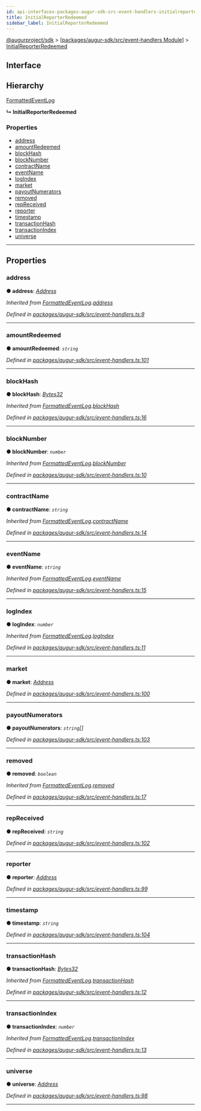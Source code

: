 ```yaml
---
id: api-interfaces-packages-augur-sdk-src-event-handlers-initialreporterredeemed
title: InitialReporterRedeemed
sidebar_label: InitialReporterRedeemed
---
```


[@augurproject/sdk](api-readme.md) > [[packages/augur-sdk/src/event-handlers Module]](api-modules-packages-augur-sdk-src-event-handlers-module.md) > [InitialReporterRedeemed](api-interfaces-packages-augur-sdk-src-event-handlers-initialreporterredeemed.md)

## Interface

## Hierarchy

 [FormattedEventLog](api-interfaces-packages-augur-sdk-src-event-handlers-formattedeventlog.md)

**↳ InitialReporterRedeemed**

### Properties

* [address](api-interfaces-packages-augur-sdk-src-event-handlers-initialreporterredeemed.md#address)
* [amountRedeemed](api-interfaces-packages-augur-sdk-src-event-handlers-initialreporterredeemed.md#amountredeemed)
* [blockHash](api-interfaces-packages-augur-sdk-src-event-handlers-initialreporterredeemed.md#blockhash)
* [blockNumber](api-interfaces-packages-augur-sdk-src-event-handlers-initialreporterredeemed.md#blocknumber)
* [contractName](api-interfaces-packages-augur-sdk-src-event-handlers-initialreporterredeemed.md#contractname)
* [eventName](api-interfaces-packages-augur-sdk-src-event-handlers-initialreporterredeemed.md#eventname)
* [logIndex](api-interfaces-packages-augur-sdk-src-event-handlers-initialreporterredeemed.md#logindex)
* [market](api-interfaces-packages-augur-sdk-src-event-handlers-initialreporterredeemed.md#market)
* [payoutNumerators](api-interfaces-packages-augur-sdk-src-event-handlers-initialreporterredeemed.md#payoutnumerators)
* [removed](api-interfaces-packages-augur-sdk-src-event-handlers-initialreporterredeemed.md#removed)
* [repReceived](api-interfaces-packages-augur-sdk-src-event-handlers-initialreporterredeemed.md#repreceived)
* [reporter](api-interfaces-packages-augur-sdk-src-event-handlers-initialreporterredeemed.md#reporter)
* [timestamp](api-interfaces-packages-augur-sdk-src-event-handlers-initialreporterredeemed.md#timestamp)
* [transactionHash](api-interfaces-packages-augur-sdk-src-event-handlers-initialreporterredeemed.md#transactionhash)
* [transactionIndex](api-interfaces-packages-augur-sdk-src-event-handlers-initialreporterredeemed.md#transactionindex)
* [universe](api-interfaces-packages-augur-sdk-src-event-handlers-initialreporterredeemed.md#universe)

---

## Properties

<a id="address"></a>

###  address

**● address**: *[Address](api-modules-packages-augur-sdk-src-event-handlers-module.md#address)*

*Inherited from [FormattedEventLog](api-interfaces-packages-augur-sdk-src-event-handlers-formattedeventlog.md).[address](api-interfaces-packages-augur-sdk-src-event-handlers-formattedeventlog.md#address)*

*Defined in [packages/augur-sdk/src/event-handlers.ts:9](https://github.com/AugurProject/augur/blob/0ea8996003/packages/augur-sdk/src/event-handlers.ts#L9)*

___
<a id="amountredeemed"></a>

###  amountRedeemed

**● amountRedeemed**: *`string`*

*Defined in [packages/augur-sdk/src/event-handlers.ts:101](https://github.com/AugurProject/augur/blob/0ea8996003/packages/augur-sdk/src/event-handlers.ts#L101)*

___
<a id="blockhash"></a>

###  blockHash

**● blockHash**: *[Bytes32](api-modules-packages-augur-sdk-src-event-handlers-module.md#bytes32)*

*Inherited from [FormattedEventLog](api-interfaces-packages-augur-sdk-src-event-handlers-formattedeventlog.md).[blockHash](api-interfaces-packages-augur-sdk-src-event-handlers-formattedeventlog.md#blockhash)*

*Defined in [packages/augur-sdk/src/event-handlers.ts:16](https://github.com/AugurProject/augur/blob/0ea8996003/packages/augur-sdk/src/event-handlers.ts#L16)*

___
<a id="blocknumber"></a>

###  blockNumber

**● blockNumber**: *`number`*

*Inherited from [FormattedEventLog](api-interfaces-packages-augur-sdk-src-event-handlers-formattedeventlog.md).[blockNumber](api-interfaces-packages-augur-sdk-src-event-handlers-formattedeventlog.md#blocknumber)*

*Defined in [packages/augur-sdk/src/event-handlers.ts:10](https://github.com/AugurProject/augur/blob/0ea8996003/packages/augur-sdk/src/event-handlers.ts#L10)*

___
<a id="contractname"></a>

###  contractName

**● contractName**: *`string`*

*Inherited from [FormattedEventLog](api-interfaces-packages-augur-sdk-src-event-handlers-formattedeventlog.md).[contractName](api-interfaces-packages-augur-sdk-src-event-handlers-formattedeventlog.md#contractname)*

*Defined in [packages/augur-sdk/src/event-handlers.ts:14](https://github.com/AugurProject/augur/blob/0ea8996003/packages/augur-sdk/src/event-handlers.ts#L14)*

___
<a id="eventname"></a>

###  eventName

**● eventName**: *`string`*

*Inherited from [FormattedEventLog](api-interfaces-packages-augur-sdk-src-event-handlers-formattedeventlog.md).[eventName](api-interfaces-packages-augur-sdk-src-event-handlers-formattedeventlog.md#eventname)*

*Defined in [packages/augur-sdk/src/event-handlers.ts:15](https://github.com/AugurProject/augur/blob/0ea8996003/packages/augur-sdk/src/event-handlers.ts#L15)*

___
<a id="logindex"></a>

###  logIndex

**● logIndex**: *`number`*

*Inherited from [FormattedEventLog](api-interfaces-packages-augur-sdk-src-event-handlers-formattedeventlog.md).[logIndex](api-interfaces-packages-augur-sdk-src-event-handlers-formattedeventlog.md#logindex)*

*Defined in [packages/augur-sdk/src/event-handlers.ts:11](https://github.com/AugurProject/augur/blob/0ea8996003/packages/augur-sdk/src/event-handlers.ts#L11)*

___
<a id="market"></a>

###  market

**● market**: *[Address](api-modules-packages-augur-sdk-src-event-handlers-module.md#address)*

*Defined in [packages/augur-sdk/src/event-handlers.ts:100](https://github.com/AugurProject/augur/blob/0ea8996003/packages/augur-sdk/src/event-handlers.ts#L100)*

___
<a id="payoutnumerators"></a>

###  payoutNumerators

**● payoutNumerators**: *`string`[]*

*Defined in [packages/augur-sdk/src/event-handlers.ts:103](https://github.com/AugurProject/augur/blob/0ea8996003/packages/augur-sdk/src/event-handlers.ts#L103)*

___
<a id="removed"></a>

###  removed

**● removed**: *`boolean`*

*Inherited from [FormattedEventLog](api-interfaces-packages-augur-sdk-src-event-handlers-formattedeventlog.md).[removed](api-interfaces-packages-augur-sdk-src-event-handlers-formattedeventlog.md#removed)*

*Defined in [packages/augur-sdk/src/event-handlers.ts:17](https://github.com/AugurProject/augur/blob/0ea8996003/packages/augur-sdk/src/event-handlers.ts#L17)*

___
<a id="repreceived"></a>

###  repReceived

**● repReceived**: *`string`*

*Defined in [packages/augur-sdk/src/event-handlers.ts:102](https://github.com/AugurProject/augur/blob/0ea8996003/packages/augur-sdk/src/event-handlers.ts#L102)*

___
<a id="reporter"></a>

###  reporter

**● reporter**: *[Address](api-modules-packages-augur-sdk-src-event-handlers-module.md#address)*

*Defined in [packages/augur-sdk/src/event-handlers.ts:99](https://github.com/AugurProject/augur/blob/0ea8996003/packages/augur-sdk/src/event-handlers.ts#L99)*

___
<a id="timestamp"></a>

###  timestamp

**● timestamp**: *`string`*

*Defined in [packages/augur-sdk/src/event-handlers.ts:104](https://github.com/AugurProject/augur/blob/0ea8996003/packages/augur-sdk/src/event-handlers.ts#L104)*

___
<a id="transactionhash"></a>

###  transactionHash

**● transactionHash**: *[Bytes32](api-modules-packages-augur-sdk-src-event-handlers-module.md#bytes32)*

*Inherited from [FormattedEventLog](api-interfaces-packages-augur-sdk-src-event-handlers-formattedeventlog.md).[transactionHash](api-interfaces-packages-augur-sdk-src-event-handlers-formattedeventlog.md#transactionhash)*

*Defined in [packages/augur-sdk/src/event-handlers.ts:12](https://github.com/AugurProject/augur/blob/0ea8996003/packages/augur-sdk/src/event-handlers.ts#L12)*

___
<a id="transactionindex"></a>

###  transactionIndex

**● transactionIndex**: *`number`*

*Inherited from [FormattedEventLog](api-interfaces-packages-augur-sdk-src-event-handlers-formattedeventlog.md).[transactionIndex](api-interfaces-packages-augur-sdk-src-event-handlers-formattedeventlog.md#transactionindex)*

*Defined in [packages/augur-sdk/src/event-handlers.ts:13](https://github.com/AugurProject/augur/blob/0ea8996003/packages/augur-sdk/src/event-handlers.ts#L13)*

___
<a id="universe"></a>

###  universe

**● universe**: *[Address](api-modules-packages-augur-sdk-src-event-handlers-module.md#address)*

*Defined in [packages/augur-sdk/src/event-handlers.ts:98](https://github.com/AugurProject/augur/blob/0ea8996003/packages/augur-sdk/src/event-handlers.ts#L98)*

___

